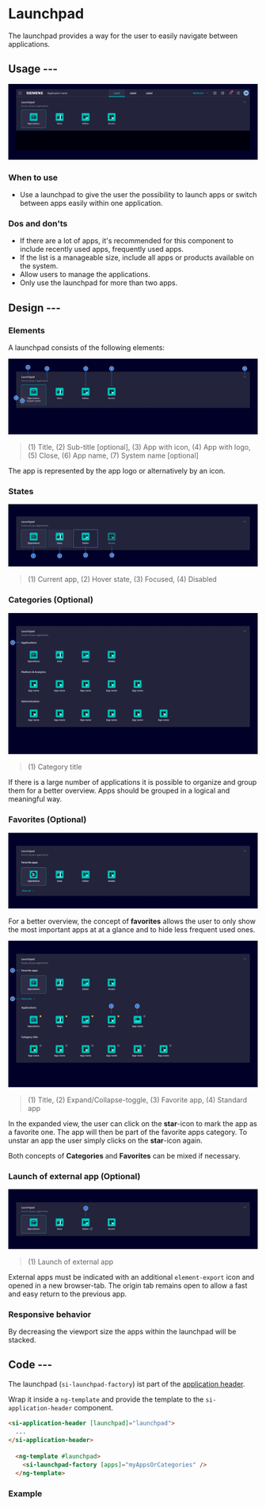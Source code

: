 # Launchpad

The launchpad provides a way for the user to easily navigate between applications.

## Usage ---

![Launchpad](images/launchpad.png)

### When to use

- Use a launchpad to give the user the possibility to launch apps or switch between apps easily within one application.

### Dos and don'ts

- If there are a lot of apps, it's recommended for this component to include recently used apps, frequently used apps.
- If the list is a manageable size, include all apps or products available on the system.
- Allow users to manage the applications.
- Only use the launchpad for more than two apps.

## Design ---

### Elements

A launchpad consists of the following elements:

![Launchpad](images/launchpad-usage-construction.png)

> (1) Title, (2) Sub-title [optional], (3) App with icon, (4) App with logo, (5) Close, (6) App name, (7) System name [optional]

The app is represented by the app logo or alternatively by an icon.

### States

![Launchpad](images/launchpad-usage-states.png)

> (1) Current app, (2) Hover state, (3) Focused, (4) Disabled

### Categories (Optional)

![Launchpad Categories](images/launchpad-usage-categories.png)

> (1) Category title

If there is a large number of applications it is possible to organize and group them for a better overview.
Apps should be grouped in a logical and meaningful way.

### Favorites (Optional)

![Launchpad Favorites](images/launchpad-usage-favorites-collapsed.png)

For a better overview, the concept of **favorites** allows the user to only show the most important apps at at a glance and to hide less frequent used ones.

![Launchpad Favorites Expanded](images/launchpad-usage-favorites-expanded.png)

> (1) Title, (2) Expand/Collapse-toggle, (3) Favorite app, (4) Standard app

In the expanded view, the user can click on the **star**-icon to mark the app as a favorite one.
The app will then be part of the favorite apps category.
To unstar an app the user simply clicks on the **star**-icon again.

Both concepts of **Categories** and **Favorites** can be mixed if necessary.

### Launch of external app (Optional)

![Launchpad External App](images/launchpad-usage-external-app.png)

> (1) Launch of external app

External apps must be indicated with an additional `element-export` icon and opened in a new browser-tab.
The origin tab remains open to allow a fast and easy return to the previous app.

### Responsive behavior

By decreasing the viewport size the apps within the launchpad will be stacked.

## Code ---

The launchpad (`si-launchpad-factory`) ist part of the [application header](application-header.md).

Wrap it inside a `ng-template` and provide the template to the `si-application-header` component.

```html
<si-application-header [launchpad]="launchpad">
  ...
</si-application-header>

  <ng-template #launchpad>
    <si-launchpad-factory [apps]="myAppsOrCategories" />
  </ng-template>
```

### Example

<si-docs-component example="si-application-header/si-launchpad" height="330"></si-docs-component>

<si-docs-api component="SiLaunchpadFactoryComponent"></si-docs-api>

<si-docs-types></si-docs-types>
